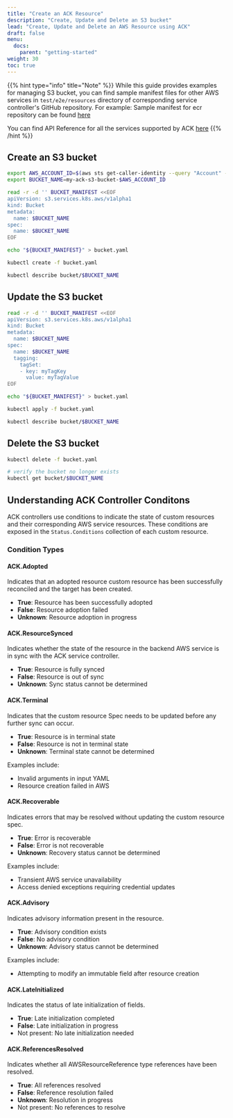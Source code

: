 ```yaml
---
title: "Create an ACK Resource"
description: "Create, Update and Delete an S3 bucket"
lead: "Create, Update and Delete an AWS Resource using ACK"
draft: false
menu:
  docs:
    parent: "getting-started"
weight: 30
toc: true
---
```


{{% hint type="info" title="Note" %}}
While this guide provides examples for managing S3 bucket, you can find sample
manifest files for other AWS services in `test/e2e/resources` directory of
corresponding service controller's GitHub repository. For example: Sample manifest
for ecr repository can be found [here](https://github.com/aws-controllers-k8s/ecr-controller/tree/main/test/e2e/resources)

You can find API Reference for all the services supported by ACK [here](../../../reference)
{{% /hint %}}

## Create an S3 bucket

```bash
export AWS_ACCOUNT_ID=$(aws sts get-caller-identity --query "Account" --output text)
export BUCKET_NAME=my-ack-s3-bucket-$AWS_ACCOUNT_ID

read -r -d '' BUCKET_MANIFEST <<EOF
apiVersion: s3.services.k8s.aws/v1alpha1
kind: Bucket
metadata:
  name: $BUCKET_NAME
spec:
  name: $BUCKET_NAME
EOF

echo "${BUCKET_MANIFEST}" > bucket.yaml

kubectl create -f bucket.yaml

kubectl describe bucket/$BUCKET_NAME
```

## Update the S3 bucket

```bash
read -r -d '' BUCKET_MANIFEST <<EOF
apiVersion: s3.services.k8s.aws/v1alpha1
kind: Bucket
metadata:
  name: $BUCKET_NAME
spec:
  name: $BUCKET_NAME
  tagging:
    tagSet:
    - key: myTagKey
      value: myTagValue
EOF

echo "${BUCKET_MANIFEST}" > bucket.yaml

kubectl apply -f bucket.yaml

kubectl describe bucket/$BUCKET_NAME
```

## Delete the S3 bucket

```bash
kubectl delete -f bucket.yaml

# verify the bucket no longer exists
kubectl get bucket/$BUCKET_NAME
```


## Understanding ACK Controller Conditons


ACK controllers use conditions to indicate the state of custom resources and their corresponding AWS service resources. These conditions are exposed in the `Status.Conditions` collection of each custom resource.

### Condition Types

#### ACK.Adopted

Indicates that an adopted resource custom resource has been successfully reconciled and the target has been created.

* **True**: Resource has been successfully adopted
* **False**: Resource adoption failed
* **Unknown**: Resource adoption in progress

#### ACK.ResourceSynced

Indicates whether the state of the resource in the backend AWS service is in sync with the ACK service controller.

* **True**: Resource is fully synced
* **False**: Resource is out of sync
* **Unknown**: Sync status cannot be determined

#### ACK.Terminal

Indicates that the custom resource Spec needs to be updated before any further sync can occur.

* **True**: Resource is in terminal state
* **False**: Resource is not in terminal state
* **Unknown**: Terminal state cannot be determined

Examples include:
* Invalid arguments in input YAML
* Resource creation failed in AWS

#### ACK.Recoverable

Indicates errors that may be resolved without updating the custom resource spec.

* **True**: Error is recoverable
* **False**: Error is not recoverable
* **Unknown**: Recovery status cannot be determined

Examples include:
* Transient AWS service unavailability
* Access denied exceptions requiring credential updates

#### ACK.Advisory

Indicates advisory information present in the resource.

* **True**: Advisory condition exists
* **False**: No advisory condition
* **Unknown**: Advisory status cannot be determined

Examples include:
* Attempting to modify an immutable field after resource creation

#### ACK.LateInitialized

Indicates the status of late initialization of fields.

* **True**: Late initialization completed
* **False**: Late initialization in progress
* Not present: No late initialization needed

#### ACK.ReferencesResolved

Indicates whether all AWSResourceReference type references have been resolved.

* **True**: All references resolved
* **False**: Reference resolution failed
* **Unknown**: Resolution in progress
* Not present: No references to resolve
